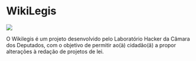 # WikiLegis

![](http://wikilegis.labhackercd.net/static/img/logo-full.png)

O Wikilegis é um projeto desenvolvido pelo Laboratório Hacker da Câmara dos Deputados, com o objetivo de permitir ao(à) cidadão(ã) a propor alterações à redação de projetos de lei.